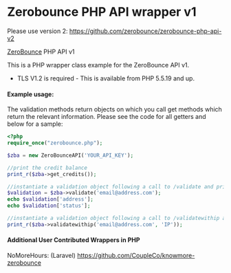 Zerobounce PHP API wrapper v1
=====================

Please use version 2: https://github.com/zerobounce/zerobounce-php-api-v2

[ZeroBounce](https://www.zerobounce.net) PHP API v1

This is a PHP wrapper class example for the ZeroBounce API v1.

* TLS V1.2 is required -  This is available from PHP 5.5.19 and up.

#### Example usage:

The validation methods return objects on which you call get methods which return the relevant information. Please see the code for all getters and below for a sample:

```php
<?php
require_once("zerobounce.php");

$zba = new ZeroBounceAPI('YOUR_API_KEY');

//print the credit balance
print_r($zba->get_credits());

//instantiate a validation object following a call to /validate and print individual elements
$validation = $zba->validate('email@address.com');
echo $validation['address'];
echo $validation['status'];

//instantiate a validation object following a call to /validatewithip and print the whole object
print_r($zba->validatewithip('email@address.com', 'IP'));
```

#### Additional User Contributed Wrappers in PHP

NoMoreHours: (Laravel) https://github.com/CoupleCo/knowmore-zerobounce

